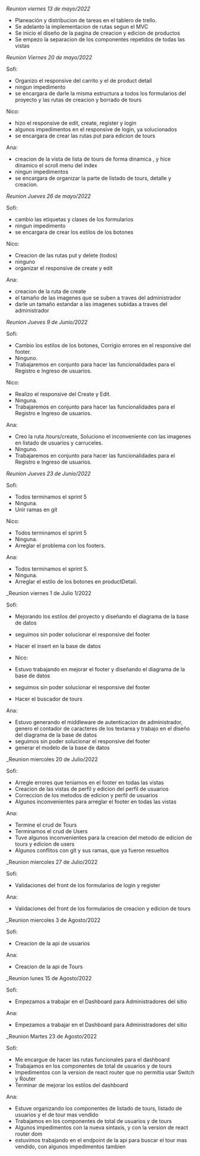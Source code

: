 _Reunion viernes 13 de mayo/2022_

- Planeación y distribucion de tareas en el tablero de trello.
- Se adelanto la implementacion de rutas segun el MVC
- Se inicio el diseño de la pagina de creacion y edicion de productos
- Se empezo la separacion de los componentes repetidos de todas las vistas

_Reunion Viernes 20 de mayo/2022_

Sofi: 
- Organizo el responsive del carrito y el de product detail 
- ningun impedimento
- se encargara de darle la misma estructura a todos los formularios del proyecto y las rutas de creacion y borrado de tours

Nico:
- hizo el responsive de edit, create, register y login
- algunos impedimentos en el responsive de login, ya solucionados
- se encargara de crear las rutas put para edicion de tours

Ana:
- creacion de la vista de lista de tours de forma dinamica , y hice dinamico el scroll menu del index  
- ningun impedimentos
- se encargara de organizar la parte de listado de tours, detalle y creacion. 


_Reunion Jueves 26 de mayo/2022_

Sofi: 
- cambio las etiquetas y clases de los formularios
- ningun impedimento 
- se encargara de crear los estilos de los botones 

Nico:
- Creacion de las rutas put y delete (todos)
- ninguno
- organizar el responsive de create y edit 

Ana:
- creacion de la ruta de create
- el tamaño de las imagenes que se suben a traves del administrador
- darle un tamaño estandar a las imagenes subidas a traves del administrador

_Reunion Jueves 9 de Junio/2022_

Sofi:
- Cambio los estilos de los botones, Corrigio errores en el responsive del footer.
- Ninguno.
- Trabajaremos en conjunto para hacer las funcionalidades para el Registro e Ingreso de usuarios.

Nico:
- Realizo el responsive del Create y Edit.
- Ninguna.
- Trabajaremos en conjunto para hacer las funcionalidades para el Registro e Ingreso de usuarios.

Ana:
- Creo la ruta /tours/create, Soluciono el inconveniente con las imagenes en listado de usuarios y carruceles.
- Ninguno.
- Trabajaremos en conjunto para hacer las funcionalidades para el Registro e Ingreso de usuarios.

_Reunion Jueves 23 de Junio/2022_

Sofi:
- Todos terminamos el sprint 5
- Ninguna.
- Unir ramas en git

Nico: 
- Todos terminamos el sprint 5
- Ninguna.
- Arreglar el problema con los footers.

Ana: 
- Todos terminamos el sprint 5.
- Ninguna.
- Arreglar el estilo de los botones en productDetail.

_Reunion viernes 1 de Julio 1/2022

Sofi:
- Mejorando los estilos del proyecto y diseñando el diagrama de la base de datos
- seguimos sin poder solucionar el responsive del footer
- Hacer el insert en la base de datos

- Nico:
- Estuvo trabajando en mejorar el footer y diseñando el diagrama de la base de datos
- seguimos sin poder solucionar el responsive del footer
- Hacer el buscador de tours

Ana:
- Estuvo generando el middleware de autenticacion de administrador, genero el contador de caracteres de los textarea y trabajo en el diseño del diagrama de la base de datos
- seguimos sin poder solucionar el responsive del footer
- generar el modelo de la base de datos

_Reunion miercoles 20 de Julio/2022

Sofi:
- Arregle errores que teniamos en el footer en todas las vistas
- Creacion de las vistas de perfil y edicion del perfil de usuarios
- Correccion de los metodos de edicion y perfil de usuarios
- Algunos inconvenientes para arreglar el footer en todas las vistas

Ana:
- Termine el crud de Tours
- Terminamos el crud de Users
- Tuve algunos inconvenientes para la creacion del metodo de edicion de tours y edicion de users
- Algunos conflitos con git y sus ramas, que ya fueron resueltos

_Reunion miercoles 27 de Julio/2022

Sofi:
- Validaciones del front de los formularios de login y register

Ana:
- Validaciones del front de los formularios de creacion y edicion de tours

_Reunion miercoles 3 de Agosto/2022

Sofi:
- Creacion de la api de usuarios

Ana:
- Creacion de la api de Tours

_Reunion lunes 15 de Agosto/2022

Sofi:
- Empezamos a trabajar en el Dashboard para Administradores del sitio

Ana:
- Empezamos a trabajar en el Dashboard para Administradores del sitio

_Reunion Martes 23 de Agosto/2022

Sofi:
- Me encargue de hacer las rutas funcionales para el dashboard
- Trabajamos en los componentes de total de usuarios y de tours
- Impedimentos con la version de react router que no permitia usar Switch y Router
- Terminar de mejorar los estilos del dashboard

Ana:
- Estuve organizando los componentes de listado de tours, listado de usuarios y el de tour mas vendido
- Trabajamos en los componentes de total de usuarios y de tours
- Algunos impedimentos con la nueva sintaxis, y con la version de react router dom
- estuvimos trabajando en el endpoint de la api para buscar el tour mas vendido, con algunos impedimentos tambien